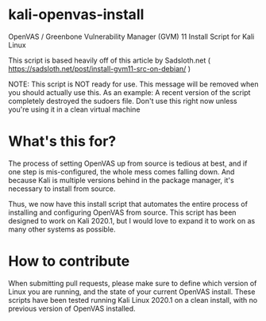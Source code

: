 # kali-openvas-install
OpenVAS / Greenbone Vulnerability Manager (GVM) 11 Install Script for Kali Linux

This script is based heavily off of this article by Sadsloth.net ( https://sadsloth.net/post/install-gvm11-src-on-debian/ )

NOTE: This script is NOT ready for use. This message will be removed when you should actually use this.
As an example: A recent version of the script completely destroyed the sudoers file. Don't use this right now unless you're using it in a clean virtual machine

# What's this for?

The process of setting OpenVAS up from source is tedious at best, and if one step is mis-configured, the whole mess comes falling down. And because Kali is multiple versions behind in the package manager, it's necessary to install from source.

Thus, we now have this install script that automates the entire process of installing and configuring OpenVAS from source. This script has been designed to work on Kali 2020.1, but I would love to expand it to work on as many other systems as possible.

# How to contribute

When submitting pull requests, please make sure to define which version of Linux you are running, and the state of your current OpenVAS install. These scripts have been tested running Kali Linux 2020.1 on a clean install, with no previous version of OpenVAS installed.

